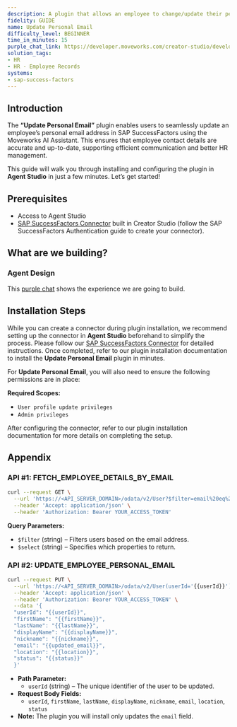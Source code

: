 ```yaml
---
description: A plugin that allows an employee to change/update their personal email.
fidelity: GUIDE
name: Update Personal Email
difficulty_level: BEGINNER
time_in_minutes: 15
purple_chat_link: https://developer.moveworks.com/creator-studio/developer-tools/purple-chat/?conversation=%7B%22startTimestamp%22%3A%2211%3A43%2BAM%22%2C%22messages%22%3A%5B%7B%22parts%22%3A%5B%7B%22richText%22%3A%22Hey+Copilot%2C+I+need+to+update+my+personal+email+in+SuccessFactors.%22%7D%5D%2C%22role%22%3A%22user%22%7D%2C%7B%22parts%22%3A%5B%7B%22richText%22%3A%22%3Cp%3EI+can+help+you+with+that.+Could+you+please+provide+your+new+personal+email+address%3F%3C%2Fp%3E%22%7D%5D%2C%22role%22%3A%22assistant%22%7D%2C%7B%22parts%22%3A%5B%7B%22richText%22%3A%22Sure%2C+my+new+personal+email+address+is+%3Ca+href%3D%5C%22mailto%3Auser.newemail%40example.com%5C%22%3E%3Cu%3E%3Cstrong%3Euser.newemail%40example.com%3C%2Fstrong%3E%3C%2Fu%3E%3C%2Fa%3E.%22%7D%5D%2C%22role%22%3A%22user%22%7D%2C%7B%22parts%22%3A%5B%7B%22richText%22%3A%22Thank+you.+Let+me+confirm+the+details%3A+You+would+like+to+update+your+personal+email+address+to+%3Ca+href%3D%5C%22mailto%3Auser.newemail%40example.com%5C%22%3E%3Cu%3E%3Cstrong%3Euser.newemail%40example.com%3C%2Fstrong%3E%3C%2Fu%3E%3C%2Fa%3E.+Is+that+correct%3F%22%7D%5D%2C%22role%22%3A%22assistant%22%7D%2C%7B%22parts%22%3A%5B%7B%22richText%22%3A%22Yes%2C+that%27s+correct.%22%7D%5D%2C%22role%22%3A%22user%22%7D%2C%7B%22parts%22%3A%5B%7B%22richText%22%3A%22Great%21+I+am+updating+your+personal+email+address+now.%22%7D%2C%7B%22reasoningSteps%22%3A%5B%7B%22richText%22%3A%22Updating+details...%22%2C%22status%22%3A%22pending%22%7D%5D%7D%2C%7B%22apiBlock%22%3A%7B%22title%22%3A%22Updating+Email%22%2C%22connectorName%22%3A%22sap-success-factors%22%2C%22code%22%3A%22Updating+email+to+%5C%22user.newemail%40example.com%5C%22%22%2C%22caption%22%3A%22%22%7D%7D%5D%2C%22role%22%3A%22assistant%22%7D%2C%7B%22parts%22%3A%5B%7B%22richText%22%3A%22Your+personal+email+address+has+been+successfully+updated+to+%3Ca+href%3D%5C%22mailto%3Auser.newemail%40example.com%5C%22%3E%3Cu%3E%3Cstrong%3Euser.newemail%40example.com%3C%2Fstrong%3E%3C%2Fu%3E%3C%2Fa%3E+in+SuccessFactors.%22%7D%2C%7B%22citations%22%3A%5B%7B%22citationTitle%22%3A%22SuccessFactors+Profile%22%2C%22connectorName%22%3A%22sap-success-factors%22%7D%5D%7D%2C%7B%22richText%22%3A%22Is+there+anything+else+I+can+help+you+with%3F%22%7D%5D%2C%22role%22%3A%22assistant%22%7D%5D%7D
solution_tags:
- HR
- HR - Employee Records
systems:
- sap-success-factors
---
```

## Introduction

The **“Update Personal Email”** plugin enables users to seamlessly update an employee’s personal email address in SAP SuccessFactors using the Moveworks AI Assistant. This ensures that employee contact details are accurate and up-to-date, supporting efficient communication and better HR management.

This guide will walk you through installing and configuring the plugin in **Agent Studio** in just a few minutes. Let’s get started!

## **Prerequisites**

- Access to Agent Studio
- [SAP SuccessFactors Connector](https://developer.moveworks.com/creator-studio/resources/connector/?id=sap-success-factors&commit_id=21f2fb0f5f2b0852c62a72235121cd8d78d6b46b;) built in Creator Studio (follow the SAP SuccessFactors Authentication guide to create your connector).

## **What are we building?**

### Agent Design

This [purple chat](https://developer.moveworks.com/creator-studio/developer-tools/purple-chat?conversation=%7B%22startTimestamp%22%3A%2211%3A43%2BAM%22%2C%22messages%22%3A%5B%7B%22parts%22%3A%5B%7B%22richText%22%3A%22Hey+Copilot%2C+I+need+to+update+my+personal+email+in+SuccessFactors.%22%7D%5D%2C%22role%22%3A%22user%22%7D%2C%7B%22parts%22%3A%5B%7B%22richText%22%3A%22%3Cp%3EI+can+help+you+with+that.+Could+you+please+provide+your+new+personal+email+address%3F%3C%2Fp%3E%22%7D%5D%2C%22role%22%3A%22assistant%22%7D%2C%7B%22parts%22%3A%5B%7B%22richText%22%3A%22Sure%2C+my+new+personal+email+address+is+%3Ca+href%3D%5C%22mailto%3Auser.newemail%40example.com%5C%22%3E%3Cu%3E%3Cstrong%3Euser.newemail%40example.com%3C%2Fstrong%3E%3C%2Fu%3E%3C%2Fa%3E.%22%7D%5D%2C%22role%22%3A%22user%22%7D%2C%7B%22parts%22%3A%5B%7B%22richText%22%3A%22Thank+you.+Let+me+confirm+the+details%3A+You+would+like+to+update+your+personal+email+address+to+%3Ca+href%3D%5C%22mailto%3Auser.newemail%40example.com%5C%22%3E%3Cu%3E%3Cstrong%3Euser.newemail%40example.com%3C%2Fstrong%3E%3C%2Fu%3E%3C%2Fa%3E.+Is+that+correct%3F%22%7D%5D%2C%22role%22%3A%22assistant%22%7D%2C%7B%22parts%22%3A%5B%7B%22richText%22%3A%22Yes%2C+that%27s+correct.%22%7D%5D%2C%22role%22%3A%22user%22%7D%2C%7B%22parts%22%3A%5B%7B%22richText%22%3A%22Great%21+I+am+updating+your+personal+email+address+now.%22%7D%2C%7B%22reasoningSteps%22%3A%5B%7B%22richText%22%3A%22Updating+details...%22%2C%22status%22%3A%22pending%22%7D%5D%7D%2C%7B%22apiBlock%22%3A%7B%22title%22%3A%22Updating+Email%22%2C%22connectorName%22%3A%22sap-success-factors%22%2C%22code%22%3A%22Updating+email+to+%5C%22user.newemail%40example.com%5C%22%22%2C%22caption%22%3A%22%22%7D%7D%5D%2C%22role%22%3A%22assistant%22%7D%2C%7B%22parts%22%3A%5B%7B%22richText%22%3A%22Your+personal+email+address+has+been+successfully+updated+to+%3Ca+href%3D%5C%22mailto%3Auser.newemail%40example.com%5C%22%3E%3Cu%3E%3Cstrong%3Euser.newemail%40example.com%3C%2Fstrong%3E%3C%2Fu%3E%3C%2Fa%3E+in+SuccessFactors.%22%7D%2C%7B%22citations%22%3A%5B%7B%22citationTitle%22%3A%22SuccessFactors+Profile%22%2C%22connectorName%22%3A%22sap-success-factors%22%7D%5D%7D%2C%7B%22richText%22%3A%22Is+there+anything+else+I+can+help+you+with%3F%22%7D%5D%2C%22role%22%3A%22assistant%22%7D%5D%7D) shows the experience we are going to build.

## Installation Steps

While you can create a connector during plugin installation, we recommend setting up the connector in **Agent Studio** beforehand to simplify the process. Please follow our [SAP SuccessFactors Connector](https://developer.moveworks.com/creator-studio/resources/connector/?id=sap-success-factors&commit_id=21f2fb0f5f2b0852c62a72235121cd8d78d6b46b;) for detailed instructions. Once completed, refer to our plugin installation documentation to install the **Update Personal Email** plugin in minutes.

For **Update Personal Email**, you will also need to ensure the following permissions are in place:

**Required Scopes:**

- `User profile update privileges`
- `Admin privileges`

After configuring the connector, refer to our plugin installation documentation for more details on completing the setup.

## **Appendix**

### **API #1: FETCH_EMPLOYEE_DETAILS_BY_EMAIL**

```bash
curl --request GET \
  --url 'https://<API_SERVER_DOMAIN>/odata/v2/User?$filter=email%20eq%20%27{{email}}%27&$select=userId,firstName,lastName,displayName,nickname,email,location,department,status,gender,timeZone,employeeClass,hireDate,impactOfLoss,riskOfLoss,jobCode,businessPhone,salary,compensationSalaryRateType,empId' \
  --header 'Accept: application/json' \
  --header 'Authorization: Bearer YOUR_ACCESS_TOKEN'
```

**Query Parameters:**

- `$filter` (string) – Filters users based on the email address.
- `$select` (string) – Specifies which properties to return.

### API #2: UPDATE_EMPLOYEE_PERSONAL_EMAIL

```bash
curl --request PUT \
  --url 'https://<API_SERVER_DOMAIN>/odata/v2/User(userId='{{userId}}')' \
  --header 'Accept: application/json' \
  --header 'Authorization: Bearer YOUR_ACCESS_TOKEN' \
  --data '{
  "userId": "{{userId}}",
  "firstName": "{{firstName}}",
  "lastName": "{{lastName}}",
  "displayName": "{{displayName}}",
  "nickname": "{{nickname}}",
  "email": "{{updated_email}}",
  "location": "{{location}}",
  "status": "{{status}}"
  }'
```

- **Path Parameter:**
    - `userId` (string) – The unique identifier of the user to be updated.
- **Request Body Fields:**
    - `userId`, `firstName`, `lastName`, `displayName`, `nickname`, `email`, `location`, `status`
- **Note:** The plugin you will install only updates the `email` field.
